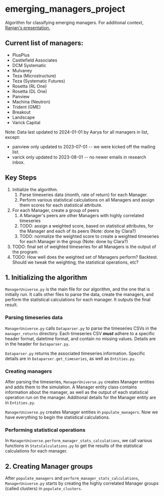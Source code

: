 # emerging_managers_project

Algorithm for classifying emerging managers. For additional context, [Ranjan's presentation.](https://drive.google.com/file/d/1wgCMWrMdHSyIR8qijBLeFdekC_snpbPq/view?usp=sharing)

## Current list of managers:
- PlusPlus
- Castlefield Associates
- DCM Systematic
- Mulvaney
- Teza (Microstructure)
- Teza (Systematic Futures)
- Rosetta (RL One)
- Rosetta (DL One)
- Panview
- Machina (Neutron)
- Trident (GME)
- Breakout
- Landscape
- Varick Capital

Note: Data last updated to 2024-01-01 by Aarya for all managers in list, except:
- panview only updated to 2023-07-01 -- we were kicked off the mailing list.
- varick only updated to 2023-08-01 -- no newer emails in research inbox.

## Key Steps
1. Initialize the algorithm.
    1. Parse timeseries data (month, rate of return) for each Manager.
    2. Perform various statistical calculations on all Managers and assign them scores for each statistical attribute.
2. For each Manager, create a group of peers
    1. A Manager's peers are other Managers with highly correlated timeseries
    2. TODO: assign a weighted score, based on statistical attributes, for the Manager and each of its peers (Note: done by Clara?)
    3. TODO: normalize the weighted score to create a weighted timeseries for each Manager in the group (Note: done by Clara?)
3. TODO: final set of weighted timeseries for all Managers is the output of the program.
4. TODO: How well does the weighted set of Managers perform? Backtest. Should we tweak the weighting, the statistical operations, etc? 

## 1. Initializing the algorithm
`ManagerUniverse.py` is the main file for our algorithm, and the one that is initially run. It calls other files to parse the data, create the managers, and perform the statistical calculations for each manager. It outputs the final result.

### Parsing timeseries data
`ManagerUniverse.py` calls `Dataparser.py` to parse the timeseries CSVs in the `manager_returns` directory. Each timeseries CSV **_must_** adhere to a specific header format, datetime format, and contain no missing values. Details are in the header for `Dataparser.py`.

`Dataparser.py` returns the associated timeseries information. Specific details are in `Dataparser.get_timeseries`, as well as `Entities.py`.

### Creating managers
After parsing the timeseries, `ManagerUniverse.py` creates Manager entities and adds them to the simulation. A Manager entity class contains information about the manager, as well as the output of each statistical operation run on the manager. Additional details for the Manager entity are in `Entities.py`. 

`ManagerUniverse.py` creates Manager entities in `populate_managers`. Now we have everything to begin the statistical calculations.

### Performing statistical operations
In `ManagerUniverse.perform_manager_stats_calculations`, we call various functions in `StatsCalculations.py` to get the results of the statistical calculations for each manager. 

## 2. Creating Manager groups
After `populate_managers` and `perform_manager_stats_calculations`, `ManagerUniverse.py` starts by creating the highly correlated Manager groups (called clusters) in `populate_clusters`.

